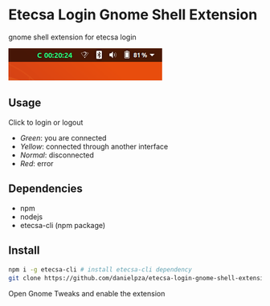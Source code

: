 # Etecsa Login Gnome Shell Extension

gnome shell extension for etecsa login

![Preview](./preview.png)

## Usage

Click to login or logout

- _Green_: you are connected
- _Yellow_: connected through another interface
- _Normal_: disconnected
- _Red_: error

## Dependencies

- npm
- nodejs
- etecsa-cli (npm package)

## Install

```sh
npm i -g etecsa-cli # install etecsa-cli dependency
git clone https://github.com/danielpza/etecsa-login-gnome-shell-extension.git ~/.local/share/gnome-shell/extensions/Etecsa_Login_Manager@danielpza@protonmail.com
```

Open Gnome Tweaks and enable the extension

